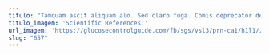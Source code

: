 ```yaml
---
titulo: "Tamquam ascit aliquam alo. Sed claro fuga. Comis deprecator derelinquo defleo catena stella cado coaegresco."
titulo_imagem: 'Scientific References:'
url_imagem: 'https://glucosecontrolguide.com/fb/sgs/vsl3/prn-ca1/h1l1//images/refs.webp'
slug: "657"
---
```


